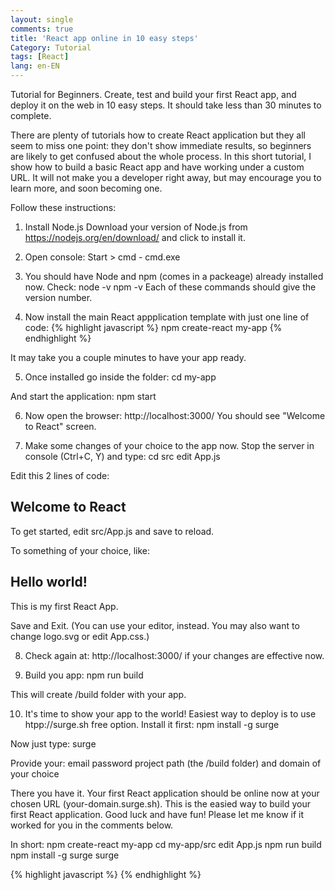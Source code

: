 ```yaml
---
layout: single
comments: true
title: 'React app online in 10 easy steps'
Category: Tutorial
tags: [React]
lang: en-EN
---
```

Tutorial for Beginners. Create, test and build your first React app, and deploy it on the web in 10 easy steps. It should take less than 30 minutes to complete.

There are plenty of tutorials how to create React application but they all seem to miss one point: they don't show immediate results, so beginners are likely to get confused about the whole process. 
In this short tutorial, I show how to build a basic React app and have working under a custom URL. It will not make you a developer right away, but may encourage you to learn more, and soon becoming one.

Follow these instructions:

1. Install Node.js 
Download your version of Node.js from https://nodejs.org/en/download/ and click to install it.

2. Open console: Start > cmd - cmd.exe

3. You should have Node and npm (comes in a packeage) already installed now. Check:
node -v
npm -v
Each of these commands should give the version number.

4.  Now install the main React appplication template with just one line of code:
{% highlight javascript %}
npm create-react my-app
{% endhighlight %}

It may take you a couple minutes to have your app ready.

5. Once installed go inside the folder:
cd my-app

And start the application:
npm start

6. Now open the browser:
http://localhost:3000/
You should see "Welcome to React" screen.

7. Make some changes of your choice to the app now. Stop the server in console (Ctrl+C, Y) and type:
cd src
edit App.js

Edit this 2 lines of code:

<h2>Welcome to React</h2>
To get started, edit src/App.js and save to reload.

To something of your choice, like:

<h2>Hello world!</h2>
This is my first React App. 

Save and Exit. 
(You can use your editor, instead.
 You may also want to change logo.svg or edit App.css.)

8. Check again at:
http://localhost:3000/
if your changes are effective now.

9. Build you app:
npm run build

This will create /build folder with your app.

10. It's time to show your app to the world! Easiest way to deploy is  to use htpp://surge.sh free option. Install it first:
npm install -g surge

Now just type:
surge

Provide your:
email
password
project path (the /build folder)
and domain of your choice

There you have it. Your first React application should be online now at your chosen URL (your-domain.surge.sh).
This is the easied way to build your first React application. Good luck and have fun!
Please let me know if it worked for you in the comments below.

In short:
npm create-react my-app
cd my-app/src
edit App.js
npm run build
npm install -g surge
surge

{% highlight javascript %}
{% endhighlight %}
